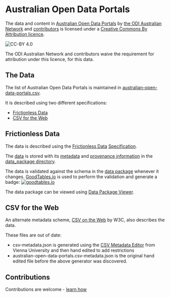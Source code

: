 # Australian Open Data Portals

The data and content in [Australian Open Data Portals][gh-repo] by [the ODI Australian Network](https://theodi.org.au) and [contributors][gh_contributors] is licensed under a [Creative Commons By Attribution licence](https://creativecommons.org/licenses/by/4.0/).

![CC-BY 4.0](https://i.creativecommons.org/l/by/4.0/88x31.png)

The ODI Australian Network and contributors waive the requirement for attribution under this licence, for this data.

## The Data

The list of Australian Open Data Portals is maintained in [australian-open-data-portals.csv][dp_data].

It is described using two different specifications:

- [Frictionless Data](#frictionless-data)
- [CSV for the Web](#csv-for-the-web)

## Frictionless Data

The data is described using the [Frictionless Data](http://frictionlessdata.io) [Specification](http://frictionlessdata.io/specs/).

The [data][dp_data] is stored with its [metadata][dp_datapackage_json] and [provenance information][dp_provenance] in the [data_package directory][dp_dir].

The data is validated against the schema in the [data package][dp_datapackage_json] whenever it changes. [GoodTables.io](http://goodtables.io/) is used to perform the validation and generate a badge:
[![goodtables.io](https://goodtables.io/badge/github/Stephen-Gates/australian-open-data-publishers.svg)](https://goodtables.io/github/Stephen-Gates/australian-open-data-publishers)

The data package can be viewed using [Data Package Viewer](http://data.okfn.org/tools/view?url=https%3A%2F%2Fraw.githubusercontent.com%2FODIQueensland%2Fopendataportals%2Fmaster%2Fdata_package%2Fdatapackage.json).

## CSV for the Web

 An alternate metadata scheme, [CSV on the Web](https://www.w3.org/standards/techs/csv#w3c_all) by W3C, also describes the data.

 These files are out of date:

  - csv-metadata.json is generated using the [CSV Metadata Editor](http://data.wu.ac.at/csvengine/csvm/editor) from Vienna University and then hand edited to add restrictions
  - australian-open-data-portals.csv-metadata.json is the original hand edited file before the above generator was discovered.

## Contributions

Contributions are welcome - [learn how][gh_contributing]


[contact]: https://theodi.org.au/contact/
[gh-repo]: https://github.com/ODIQueensland/Australian-Open-Data-Portals
[gh_issues]: https://github.com/ODIQueensland/Australian-Open-Data-Portals/issues
[gh_readme]: https://github.com/ODIQueensland/Australian-Open-Data-Portals/blob/master/README.md
[gh_code_of_conduct]: https://github.com/ODIQueensland/Australian-Open-Data-Portals
[gh_license]: https://github.com/ODIQueensland/Australian-Open-Data-Portals/blob/master/LICENSE
[gh_contributors]: https://github.com/ODIQueensland/Australian-Open-Data-Portals/graphs/contributors
[gh_contributing]: https://github.com/ODIQueensland/Australian-Open-Data-Portals/blob/master/.github/CONTRIBUTING.md
[dp_dir]: https://github.com/ODIQueensland/Australian-Open-Data-Portals/blob/master/data_package/
[dp_data]: https://github.com/ODIQueensland/Australian-Open-Data-Portals/blob/master/data_package/data/australian-open-data-portals.csv
[dp_provenance]: https://github.com/ODIQueensland/Australian-Open-Data-Portals/blob/master/data_package/readme.md
[dp_datapackage_json]: https://github.com/ODIQueensland/Australian-Open-Data-Portals/blob/master/data_package/datapackage.json

